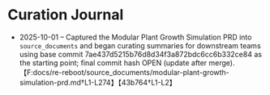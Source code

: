 # Curation Journal

- 2025-10-01 – Captured the Modular Plant Growth Simulation PRD into `source_documents` and began curating summaries for downstream teams using base commit 7ae437d5215b76d8d34f3a872bdc6cc6b332ce84 as the starting point; final commit hash OPEN (update after merge).【F:docs/re-reboot/source_documents/modular-plant-growth-simulation-prd.md†L1-L274】【43b764†L1-L2】
